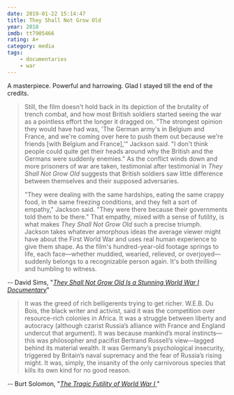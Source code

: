 ```yaml
---
date: 2019-01-22 15:14:47
title: They Shall Not Grow Old
year: 2018
imdb: tt7905466
rating: A+
category: media
tags:
    - documentaries
    - war
---
```


A masterpiece. Powerful and harrowing. Glad I stayed till the end of the credits.

> Still, the film doesn't hold back in its depiction of the brutality of trench combat, and how most British soldiers started seeing the war as a pointless effort the longer it dragged on. "The strongest opinion they would have had was, 'The German army's in Belgium and France, and we're coming over here to push them out because we're friends [with Belgium and France],'" Jackson said. "I don't think people could quite get their heads around why the British and the Germans were suddenly enemies." As the conflict winds down and more prisoners of war are taken, testimonial after testimonial in _They Shall Not Grow Old_ suggests that British soldiers saw little difference between themselves and their supposed adversaries.
>
> "They were dealing with the same hardships, eating the same crappy food, in the same freezing conditions, and they felt a sort of empathy," Jackson said. "They were there because their governments told them to be there." That empathy, mixed with a sense of futility, is what makes _They Shall Not Grow Old_ such a precise triumph. Jackson takes whatever amorphous ideas the average viewer might have about the First World War and uses real human experience to give them shape. As the film's hundred-year-old footage springs to life, each face—whether muddied, wearied, relieved, or overjoyed—suddenly belongs to a recognizable person again. It's both thrilling and humbling to witness.

-- David Sims, "_[They Shall Not Grow Old Is a Stunning World War I Documentary](https://www.theatlantic.com/entertainment/archive/2018/12/peter-jackson-they-shall-not-grow-old-world-war-i-documentary/578542/)_"

> It was the greed of rich belligerents trying to get richer. W.E.B. Du Bois, the black writer and activist, said it was the competition over resource-rich colonies in Africa. It was a struggle between liberty and autocracy (although czarist Russia’s alliance with France and England undercut that argument). It was because mankind’s moral instincts—this was philosopher and pacifist Bertrand Russell’s view—lagged behind its material wealth. It was Germany’s psychological insecurity, triggered by Britain’s naval supremacy and the fear of Russia’s rising might. It was, simply, the insanity of the only carnivorous species that kills its own kind for no good reason.

-- Burt Solomon, "[_The Tragic Futility of World War I_
](https://www.theatlantic.com/international/archive/2014/07/world-war-i-tragic-futility/375103/)"

<!-- I don't think [we've learned a thing](https://www.theguardian.com/books/2015/mar/13/john-gray-steven-pinker-wrong-violence-war-declining). -->